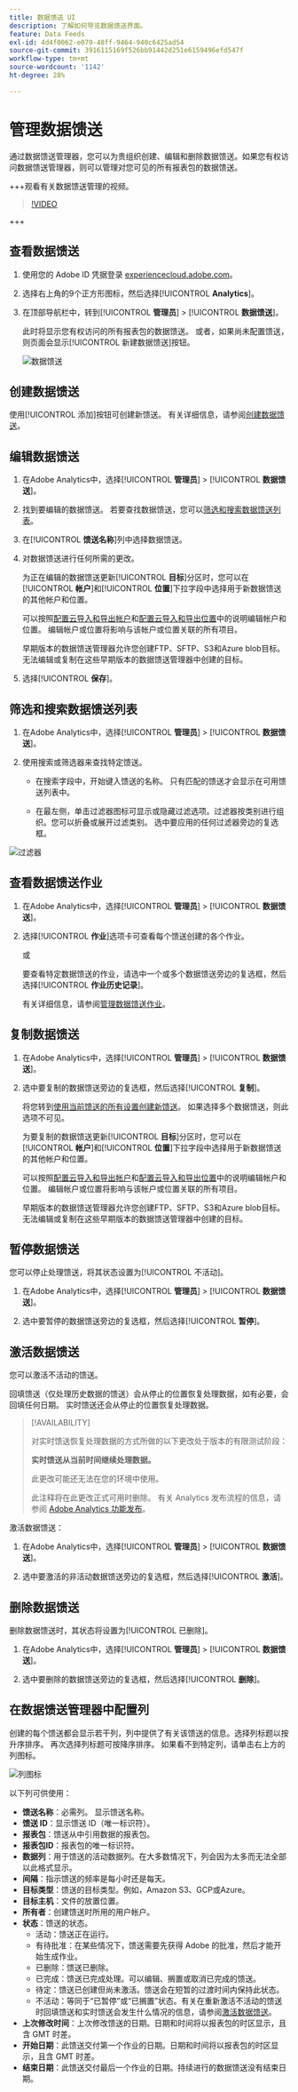 ```yaml
---
title: 数据馈送 UI
description: 了解如何导览数据馈送界面。
feature: Data Feeds
exl-id: 4d4f0062-e079-48ff-9464-940c6425ad54
source-git-commit: 3916115169f526bb91442d251e6159496efd547f
workflow-type: tm+mt
source-wordcount: '1142'
ht-degree: 28%

---
```


# 管理数据馈送

通过数据馈送管理器，您可以为贵组织创建、编辑和删除数据馈送。如果您有权访问数据馈送管理器，则可以管理对您可见的所有报表包的数据馈送。

+++观看有关数据馈送管理的视频。

>[!VIDEO](https://video.tv.adobe.com/v/25452/?quality=12)

+++

## 查看数据馈送

1. 使用您的 Adobe ID 凭据登录 [experiencecloud.adobe.com](https://experiencecloud.adobe.com)。
1. 选择右上角的9个正方形图标，然后选择&#x200B;[!UICONTROL **Analytics**]。
1. 在顶部导航栏中，转到&#x200B;[!UICONTROL **管理员**] > [!UICONTROL **数据馈送**]。

   此时将显示您有权访问的所有报表包的数据馈送。 或者，如果尚未配置馈送，则页面会显示[!UICONTROL 新建数据馈送]按钮。

   ![数据馈送](assets/feeds.png)

## 创建数据馈送

使用[!UICONTROL 添加]按钮可创建新馈送。 有关详细信息，请参阅[创建数据馈送](create-feed.md)。

## 编辑数据馈送

1. 在Adobe Analytics中，选择&#x200B;[!UICONTROL **管理员**] > [!UICONTROL **数据馈送**]。

1. 找到要编辑的数据馈送。 若要查找数据馈送，您可以[筛选和搜索数据馈送列表](#filter-and-search-the-list-of-data-feeds)。

1. 在&#x200B;[!UICONTROL **馈送名称**]&#x200B;列中选择数据馈送。

1. 对数据馈送进行任何所需的更改。

   为正在编辑的数据馈送更新&#x200B;[!UICONTROL **目标**]&#x200B;分区时，您可以在&#x200B;[!UICONTROL **帐户**]&#x200B;和&#x200B;[!UICONTROL **位置**]&#x200B;下拉字段中选择用于新数据馈送的其他帐户和位置。

   可以按照[配置云导入和导出帐户](/help/components/locations/configure-import-accounts.md)和[配置云导入和导出位置](/help/components/locations/configure-import-locations.md)中的说明编辑帐户和位置。 编辑帐户或位置将影响与该帐户或位置关联的所有项目。

   早期版本的数据馈送管理器允许您创建FTP、SFTP、S3和Azure blob目标。 无法编辑或复制在这些早期版本的数据馈送管理器中创建的目标。

1. 选择&#x200B;[!UICONTROL **保存**]。

## 筛选和搜索数据馈送列表

1. 在Adobe Analytics中，选择&#x200B;[!UICONTROL **管理员**] > [!UICONTROL **数据馈送**]。

1. 使用搜索或筛选器来查找特定馈送。

   * 在搜索字段中，开始键入馈送的名称。 只有匹配的馈送才会显示在可用馈送列表中。

   * 在最左侧，单击过滤器图标可显示或隐藏过滤选项。过滤器按类别进行组织。您可以折叠或展开过滤类别。 选中要应用的任何过滤器旁边的复选框。

![过滤器](assets/filters.png)

## 查看数据馈送作业

1. 在Adobe Analytics中，选择&#x200B;[!UICONTROL **管理员**] > [!UICONTROL **数据馈送**]。

1. 选择&#x200B;[!UICONTROL **作业**]&#x200B;选项卡可查看每个馈送创建的各个作业。

   或

   要查看特定数据馈送的作业，请选中一个或多个数据馈送旁边的复选框，然后选择&#x200B;[!UICONTROL **作业历史记录**]。

   有关详细信息，请参阅[管理数据馈送作业](df-manage-jobs.md)。

## 复制数据馈送

1. 在Adobe Analytics中，选择&#x200B;[!UICONTROL **管理员**] > [!UICONTROL **数据馈送**]。

1. 选中要复制的数据馈送旁边的复选框，然后选择&#x200B;[!UICONTROL **复制**]。

   将您转到[使用当前馈送的所有设置创建新馈送](create-feed.md)。 如果选择多个数据馈送，则此选项不可见。

   为要复制的数据馈送更新&#x200B;[!UICONTROL **目标**]&#x200B;分区时，您可以在&#x200B;[!UICONTROL **帐户**]&#x200B;和&#x200B;[!UICONTROL **位置**]&#x200B;下拉字段中选择用于新数据馈送的其他帐户和位置。

   可以按照[配置云导入和导出帐户](/help/components/locations/configure-import-accounts.md)和[配置云导入和导出位置](/help/components/locations/configure-import-locations.md)中的说明编辑帐户和位置。 编辑帐户或位置将影响与该帐户或位置关联的所有项目。

   早期版本的数据馈送管理器允许您创建FTP、SFTP、S3和Azure blob目标。 无法编辑或复制在这些早期版本的数据馈送管理器中创建的目标。

## 暂停数据馈送

您可以停止处理馈送，将其状态设置为[!UICONTROL 不活动]。

1. 在Adobe Analytics中，选择&#x200B;[!UICONTROL **管理员**] > [!UICONTROL **数据馈送**]。

1. 选中要暂停的数据馈送旁边的复选框，然后选择&#x200B;[!UICONTROL **暂停**]。

## 激活数据馈送

您可以激活不活动的馈送。

回填馈送（仅处理历史数据的馈送）会从停止的位置恢复处理数据，如有必要，会回填任何日期。 实时馈送还会从停止的位置恢复处理数据。

>[!AVAILABILITY]
>
>对实时馈送恢复处理数据的方式所做的以下更改处于版本的有限测试阶段：
> 
>**实时馈送从当前时间继续处理数据。**
>
>此更改可能还无法在您的环境中使用。
>
>此注释将在此更改正式可用时删除。 有关 Analytics 发布流程的信息，请参阅 [Adobe Analytics 功能发布](/help/release-notes/releases.md)。

激活数据馈送：

1. 在Adobe Analytics中，选择&#x200B;[!UICONTROL **管理员**] > [!UICONTROL **数据馈送**]。

1. 选中要激活的非活动数据馈送旁边的复选框，然后选择&#x200B;[!UICONTROL **激活**]。

## 删除数据馈送

删除数据馈送时，其状态将设置为[!UICONTROL 已删除]。

1. 在Adobe Analytics中，选择&#x200B;[!UICONTROL **管理员**] > [!UICONTROL **数据馈送**]。

1. 选中要删除的数据馈送旁边的复选框，然后选择&#x200B;[!UICONTROL **删除**]。

## 在数据馈送管理器中配置列

创建的每个馈送都会显示若干列，列中提供了有关该馈送的信息。选择列标题以按升序排序。 再次选择列标题可按降序排序。 如果看不到特定列，请单击右上方的列图标。

![列图标](assets/cols.jpg)

以下列可供使用：

* **馈送名称**：必需列。 显示馈送名称。
* **馈送 ID**：显示馈送 ID（唯一标识符）。
* **报表包**：馈送从中引用数据的报表包。
* **报表包ID**：报表包的唯一标识符。
* **数据列**：用于馈送的活动数据列。在大多数情况下，列会因为太多而无法全部以此格式显示。
* **间隔**：指示馈送的频率是每小时还是每天。
* **目标类型**：馈送的目标类型。例如，Amazon S3、GCP或Azure。
* **目标主机**：文件的放置位置。
* **所有者**：创建馈送时所用的用户帐户。
* **状态**：馈送的状态。
   * 活动：馈送正在运行。
   * 有待批准：在某些情况下，馈送需要先获得 Adobe 的批准，然后才能开始生成作业。
   * 已删除：馈送已删除。
   * 已完成：馈送已完成处理。可以编辑、搁置或取消已完成的馈送。
   * 待定：馈送已创建但尚未激活。馈送会在短暂的过渡时间内保持此状态。
   * 不活动：等同于“已暂停”或“已搁置”状态。有关在重新激活不活动的馈送时回填馈送和实时馈送会发生什么情况的信息，请参阅[激活数据馈送](#activate-a-data-feed)。
* **上次修改时间**：上次修改馈送的日期。日期和时间将以报表包的时区显示，且含 GMT 时差。
* **开始日期**：此馈送交付第一个作业的日期。日期和时间将以报表包的时区显示，且含 GMT 时差。
* **结束日期**：此馈送交付最后一个作业的日期。持续进行的数据馈送没有结束日期。

